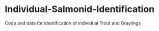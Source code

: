 # Individual-Salmonid-Identification
Code and data for identification of individual Trout and Graylings
